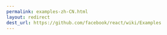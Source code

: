 ```yaml
---
permalink: examples-zh-CN.html
layout: redirect
dest_url: https://github.com/facebook/react/wiki/Examples
---
```

